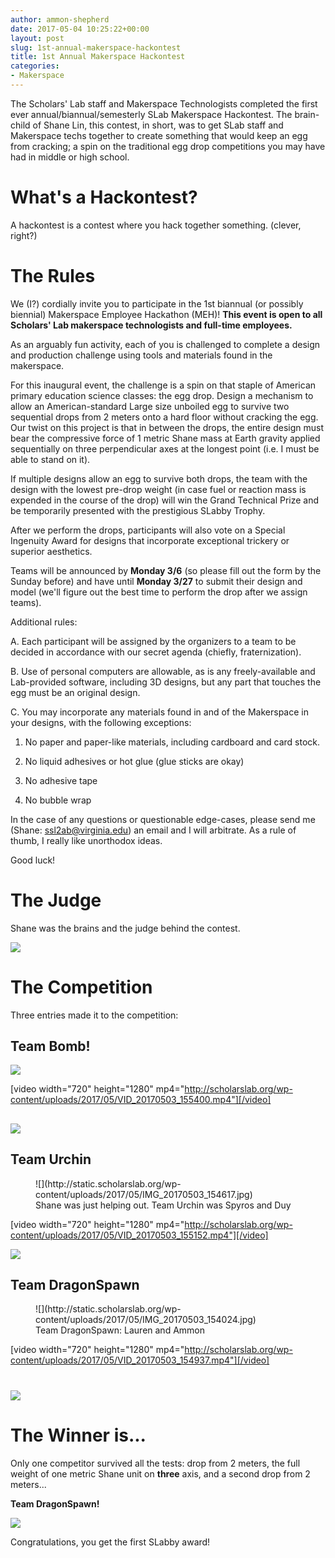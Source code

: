 ```yaml
---
author: ammon-shepherd
date: 2017-05-04 10:25:22+00:00
layout: post
slug: 1st-annual-makerspace-hackontest
title: 1st Annual Makerspace Hackontest
categories:
- Makerspace
---
```


The Scholars' Lab staff and Makerspace Technologists completed the first ever annual/biannual/semesterly SLab Makerspace Hackontest. The brain-child of Shane Lin, this contest, in short, was to get SLab staff and Makerspace techs together to create something that would keep an egg from cracking; a spin on the traditional egg drop competitions you may have had in middle or high school.


# What's a Hackontest?


A hackontest is a contest where you hack together something. (clever, right?)


# The Rules




We (I?) cordially invite you to participate in the 1st biannual (or possibly biennial) Makerspace Employee Hackathon (MEH)! **This event is open to all Scholars' Lab makerspace technologists and full-time employees.**




As an arguably fun activity, each of you is challenged to complete a design and production challenge using tools and materials found in the makerspace.




For this inaugural event, the challenge is a spin on that staple of American primary education science classes: the egg drop. Design a mechanism to allow an American-standard Large size unboiled egg to survive two sequential drops from 2 meters onto a hard floor without cracking the egg. Our twist on this project is that in between the drops, the entire design must bear the compressive force of 1 metric Shane mass at Earth gravity applied sequentially on three perpendicular axes at the longest point (i.e. I must be able to stand on it).




If multiple designs allow an egg to survive both drops, the team with the design with the lowest pre-drop weight (in case fuel or reaction mass is expended in the course of the drop) will win the Grand Technical Prize and be temporarily presented with the prestigious SLabby Trophy.




After we perform the drops, participants will also vote on a Special Ingenuity Award for designs that incorporate exceptional trickery or superior aesthetics.




Teams will be announced by **Monday 3/6** (so please fill out the form by the Sunday before) and have until **Monday 3/27** to submit their design and model (we'll figure out the best time to perform the drop after we assign teams).




Additional rules:




A. Each participant will be assigned by the organizers to a team to be decided in accordance with our secret agenda (chiefly, fraternization).




B. Use of personal computers are allowable, as is any freely-available and Lab-provided software, including 3D designs, but any part that touches the egg must be an original design.




C. You may incorporate any materials found in and of the Makerspace in your designs, with the following exceptions:




1. No paper and paper-like materials, including cardboard and card stock.




2. No liquid adhesives or hot glue (glue sticks are okay)




3. No adhesive tape




4. No bubble wrap




In the case of any questions or questionable edge-cases, please send me (Shane: [ssl2ab@virginia.edu](mailto:ssl2ab@virginia.edu)) an email and I will arbitrate. As a rule of thumb, I really like unorthodox ideas.




Good luck!





# The Judge


Shane was the brains and the judge behind the contest.

![](http://static.scholarslab.org/wp-content/uploads/2017/05/IMG_20170503_154042.jpg)


# The Competition


Three entries made it to the competition:


## Team Bomb!


![](http://static.scholarslab.org/wp-content/uploads/2017/05/IMG_20170503_154036.jpg)

[video width="720" height="1280" mp4="http://scholarslab.org/wp-content/uploads/2017/05/VID_20170503_155400.mp4"][/video]


## ![](http://static.scholarslab.org/wp-content/uploads/2017/05/IMG_20170503_155520.jpg)




## Team Urchin


<figure>
  ![](http://static.scholarslab.org/wp-content/uploads/2017/05/IMG_20170503_154617.jpg)
  <figcaption> Shane was just helping out. Team Urchin was Spyros and Duy</figcaption>
</figure>

[video width="720" height="1280" mp4="http://scholarslab.org/wp-content/uploads/2017/05/VID_20170503_155152.mp4"][/video]

![](http://static.scholarslab.org/wp-content/uploads/2017/05/IMG_20170503_155326.jpg)


## Team DragonSpawn


<figure>
  ![](http://static.scholarslab.org/wp-content/uploads/2017/05/IMG_20170503_154024.jpg)
  <figcaption> Team DragonSpawn: Lauren and Ammon</figcaption>
</figure>

[video width="720" height="1280" mp4="http://scholarslab.org/wp-content/uploads/2017/05/VID_20170503_154937.mp4"][/video]


# ![](http://static.scholarslab.org/wp-content/uploads/2017/05/IMG_20170503_155616.jpg)




# The Winner is...


Only one competitor survived all the tests: drop from 2 meters, the full weight of one metric Shane unit on **three** axis, and a second drop from 2 meters...

**Team DragonSpawn!**

![](http://static.scholarslab.org/wp-content/uploads/2017/05/20170503_160322-1-e1493907510317-905x1024.jpg)

Congratulations, you get the first SLabby award!




